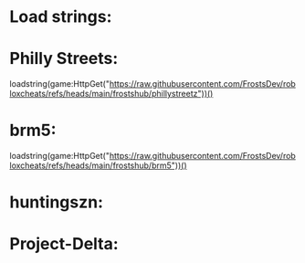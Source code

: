 # Load strings:
# Philly Streets: 
loadstring(game:HttpGet("https://raw.githubusercontent.com/FrostsDev/robloxcheats/refs/heads/main/frostshub/phillystreetz"))()


# brm5: 
loadstring(game:HttpGet("https://raw.githubusercontent.com/FrostsDev/robloxcheats/refs/heads/main/frostshub/brm5"))()

# huntingszn:


# Project-Delta: 
